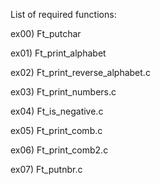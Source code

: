 List of required functions:

ex00) Ft_putchar

ex01) Ft_print_alphabet

ex02) Ft_print_reverse_alphabet.c

ex03) Ft_print_numbers.c

ex04) Ft_is_negative.c

ex05) Ft_print_comb.c

ex06) Ft_print_comb2.c

ex07) Ft_putnbr.c
